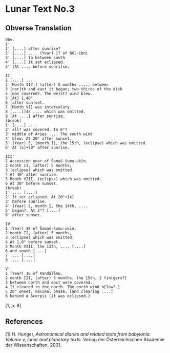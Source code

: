 Lunar Text No.3
===============

Obverse Translation
-------------------

    Obv.
    I'
    1' [....] after sunrise?
    2' [....] .... (Year) 1? of Bēl-ibni
    3' [....] to between south
    4' [....] it set eclipsed.
    5' [At .... before sunri]se.

    II'
    1 [....] ....
    2 [Month II?,] (after) 5 months ...., between
    3 [nor]th and east it began; two-thirds of the disk
    4 [was covered?. The we]st? wind blew.
    5 [At] 1,40°
    6 [after sun]set.
    7 [Month VI] was intercalary.
    8 [....l]4? .... which was omitted.
    9 [At ....] after sunrise.
    (break)
    1' [....] ....
    2' all? was covered. In 6°?
    3' middle of Aries .... The south wind
    4' blew. At 20° after sunset.
    5' (Year) 5, [month I], the 15th, (eclipse) which was omitted.
    6' At [x]+l0° after sunrise.

    III' 
    1 Accession year of Šamaš-šumu-ukīn.
    2 month II, (after) 5 months;
    3 (eclipse) which was omitted.
    4 At 40° after sunrise.
    5 Month VIII, (eclipse) which was omitted.
    6 At 30° before sunset.
    (break)
    1' .... [....]
    2' It set eclipsed. At 20°+[x]
    3' before sunrise.
    4' (Year) 2, month I, the 14th, ....
    5' began?. At 3°? [....]
    6' after sunset.

    IV'
    1 (Year) 18 of Šamaš-šumu-ukīn,
    2 month II, (after) 5 months,
    3 (eclipse) which was omitted.
    4 At 1,0° before sunset.
    5 Month VIII, the 13th, .... [....]
    6 and south [....]
    7 .... [....]
    8 .... [....]

    V'
    1 (Year) 16 of Kandalānu,
    2 month III, (after) 5 months, the 15th, 2 fin[gers?]
    3 between north and east were covered.
    4 It cleared in the north. The north wind b[lew?.]
    5 20° onset, maximal phase, [and clearing ....]
    6 behind α Scorpii [it was eclipsed.]

\[1, p. 8\]

References
----------

\[1\] H. Hunger, *Astronomical diaries and related texts from babylonia.
Volume v, lunar and planetary texts*. Verlag der Österreichischen
Akademie der Wissenschaften, 2001.
